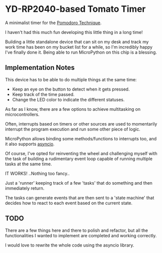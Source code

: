 # YD-RP2040-based Tomato Timer

A minimalist timer for the [Pomodoro Technique](https://en.wikipedia.org/wiki/Pomodoro_Technique).

I haven't had this much fun developing this little thing in a long time!

Building a little standalone device that can sit on my desk and track my work time has been on my bucket list for a while, so I'm incredibly happy I've finally done it. Being able to run MicroPython on this chip is a blessing.

## Implementation Notes

This device has to be able to do multiple things at the same time:
 - Keep an eye on the button to detect when it gets pressed.
 - Keep track of the time passed.
 - Change the LED color to indicate the different statuses.

As far as I know, there are a few options to achieve multitasking on microcontrollers.

Often, interrupts based on timers or other sources are used to momentarily interrupt the program execution and run some other piece of logic.

MicroPython allows binding some methods/functions to interrupts too, and it also supports [asyncio](https.docs.micropython.org/en/latest/library/asyncio.html).

Of course, I've opted for reinventing the wheel and challenging myself with the task of building a rudimentary event loop capable of running multiple tasks at the same time.

IT WORKS! ..Nothing too fancy..

Just a 'runner' keeping track of a few 'tasks' that do something and then immediately return.

The tasks can generate events that are then sent to a 'state machine' that decides how to react to each event based on the current state.

## TODO

There are a few things here and there to polish and refactor, but all the functionalities I wanted to implement are completed and working correctly.

I would love to rewrite the whole code using the asyncio library.
